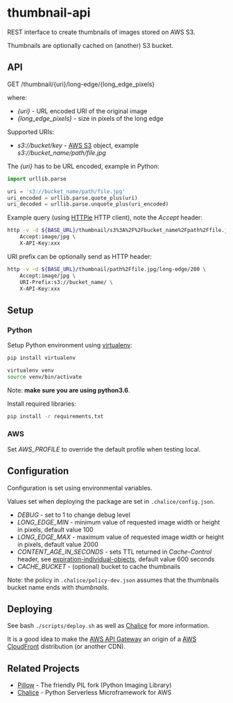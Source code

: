 # thumbnail-api

REST interface to create thumbnails of images stored on AWS S3.

Thumbnails are optionally cached on (another) S3 bucket.

## API

GET /thumbnail/{uri}/long-edge/{long_edge_pixels}

where:

- *{uri}* - URL encoded URI of the original image
- *{long_edge_pixels}* - size in pixels of the long edge

Supported URIs:

- *s3://bucket/key* - [AWS S3](https://aws.amazon.com/s3/) object, example *s3://bucket_name/path/file.jpg*

The *{uri}* has to be URL encoded, example in Python:

```python
import urllib.parse

uri = 's3://bucket_name/path/file.jpg'
uri_encoded = urllib.parse.quote_plus(uri)
uri_decoded = urllib.parse.unquote_plus(uri_encoded)
```

Example query (using [HTTPie](https://httpie.org) HTTP client), note the *Accept* header:

```bash
http -v -d ${BASE_URL}/thumbnail/s3%3A%2F%2Fbucket_name%2Fpath%2Ffile.jpg/long-edge/200 \
    Accept:image/jpg \
    X-API-Key:xxx
```

URI prefix can be optionally send as HTTP header:

```bash
http -v -d ${BASE_URL}/thumbnail/path%2Ffile.jpg/long-edge/200 \
    Accept:image/jpg \
    URI-Prefix:s3://bucket_name/ \
    X-API-Key:xxx
```

## Setup

### Python

Setup Python environment using [virtualenv](https://virtualenv.pypa.io/en/stable/):

```bash
pip install virtualenv

virtualenv venv
source venv/bin/activate
```

Note: **make sure you are using  python3.6**.

Install required libraries:

```bash
pip install -r requirements.txt
```

### AWS

Set *AWS_PROFILE* to override the default profile when testing local.

## Configuration

Configuration is set using environmental variables.

Values set when deploying the package are set in ``.chalice/config.json``.

- *DEBUG* - set to 1 to change debug level
- *LONG_EDGE_MIN* - minimum value of requested image width or height in pixels, default value 100
- *LONG_EDGE_MAX* - maximum value of requested image width or height in pixels, default value 2000
- *CONTENT_AGE_IN_SECONDS* - sets TTL returned in *Cache-Control* header, see [expiration-individual-objects](http://docs.aws.amazon.com/AmazonCloudFront/latest/DeveloperGuide/Expiration.html#expiration-individual-objects), default value 600 seconds
- *CACHE_BUCKET* - (optional) bucket to cache thumbnails

Note: the policy in ``.chalice/policy-dev.json`` assumes that the thumbnails bucket name ends with *thumbnails*.


## Deploying

See bash ``./scripts/deploy.sh`` as well as [Chalice](https://github.com/aws/chalice/) for more information.

It is a good idea to make the [AWS API Gateway](https://aws.amazon.com/api-gateway/)
an origin of a [AWS CloudFront](https://aws.amazon.com/cloudfront/) distribution (or another CDN).

## Related Projects

- [Pillow](https://python-pillow.org) - The friendly PIL fork (Python Imaging Library)
- [Chalice](https://github.com/aws/chalice/) - Python Serverless Microframework for AWS

